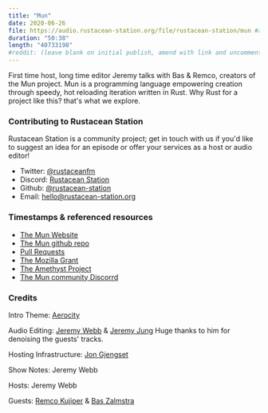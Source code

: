 ```yaml
---
title: "Mun" 
date: 2020-06-26 
file: https://audio.rustacean-station.org/file/rustacean-station/mun #are we naming the files ourselves or is the uploader doing it?
duration: "50:38"
length: "40733198"
#reddit: (leave blank on initial publish, amend with link and uncomment this line after Reddit thread has been posted)
---
```

First time host, long time editor Jeremy talks with Bas & Remco, creators of the Mun project. Mun is a programming language empowering creation through speedy, hot reloading iteration written in Rust. Why Rust for a project like this? that's what we explore.

### Contributing to Rustacean Station
Rustacean Station is a community project; get in touch with us if you'd like to suggest an idea for an episode or offer your services as a host or audio editor!

 - Twitter: [@rustaceanfm](https://twitter.com/rustaceanfm)
 - Discord: [Rustacean Station](https://discord.gg/cHc3Gyc)
 - Github: [@rustacean-station](https://github.com/rustacean-station/)
 - Email: [hello@rustacean-station.org](mailto:hello@rustacean-station.org)

### Timestamps & referenced resources

 - [The Mun Website](https://mun-lang.org/)
 - [The Mun github repo](https://github.com/mun-lang)
 - [Pull Requests](https://github.com/mun-lang/mun/issues/220)
 - [The Mozilla Grant](https://www.mozilla.org/en-US/moss/)
 - [The Amethyst Project](https://amethyst.rs/)
 - [The Mun community Discorrd](https://discordapp.com/channels/@me/536489746571198484/724567836097249290)


### Credits

Intro Theme: [Aerocity](https://twitter.com/AerocityMusic)

Audio Editing: [Jeremy Webb](https://twitter.com/alphastrata) & [Jeremy Jung](https://www.softwaresessions.com/) Huge thanks to him for denoising the guests' tracks.

Hosting Infrastructure: [Jon Gjengset](https://twitter.com/jonhoo/)

Show Notes: Jeremy Webb 

Hosts: Jeremy Webb 

Guests: [Remco Kujiper](https://www.linkedin.com/in/remco-k-13a669ba/) & [Bas Zalmstra](https://www.linkedin.com/in/baszalmstra/)
